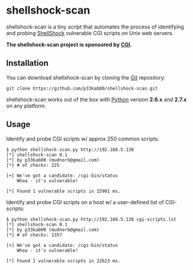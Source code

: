 # shellshock-scan

shellshock-scan is a tiny script that automates the process of identifying and probing [ShellShock](https://www.cvedetails.com/cve/CVE-2014-6271/) vulnerable CGI scripts on Unix web servers. 

**The shellshock-scan project is sponsored by [CGI](https://www.cgi.com/en).**

Installation
----

You can download shellshock-scan by cloning the [Git](https://github.com/p33kab00/shellshock-scan) repository:

    git clone https://github.com/p33kab00/shellshock-scan.git

shellshock-scan works out of the box with [Python](http://www.python.org/download/) version **2.6.x** and **2.7.x** on any platform.

Usage
----

Identify and probe CGI scripts w/ approx 250 common scripts:

    $ python shellshock-scan.py http://192.168.5.138
    [*] shellshock-scan 0.1
    [*] by p33kab00 (mudnorb@gmail.com)
    [*] # of checks: 225
    
    [+] We've got a candidate: /cgi-bin/status
        Whoa - it's vulnerable!
    
    [*] Found 1 vulnerable scripts in 15901 ms.

Identify and probe CGI scripts on a host w/ a user-defined list of CGI-scripts:

    $ python shellshock-scan.py http://192.168.5.138 cgi-scripts.lst 
    [*] shellshock-scan 0.1
    [*] by p33kab00 (mudnorb@gmail.com)
    [*] # of checks: 1357
    
    [+] We've got a candidate: /cgi-bin/status
        Whoa - it's vulnerable!
    
    [*] Found 1 vulnerable scripts in 22623 ms.
